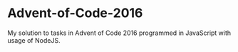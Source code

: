 # Advent-of-Code-2016
My solution to tasks in Advent of Code 2016 programmed in JavaScript with usage of NodeJS.


